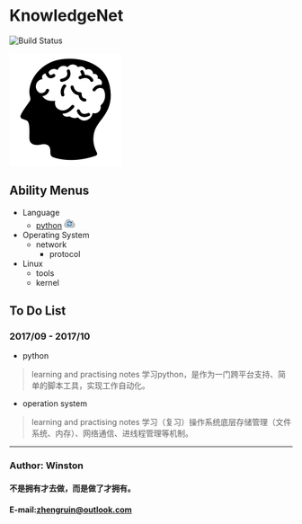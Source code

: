 # KnowledgeNet
![Build Status](https://travis-ci.org/meolu/walden.svg?branch=master)

![knowledgenet-logo] 

## Ability  Menus
- Language
    - [python](/language/python/README.md) ![working-logo]
- Operating System
    - network
        - protocol
- Linux
    - tools
    - kernel




## To Do List
### 2017/09 - 2017/10
- python 
> learning and practising notes
> 学习python，是作为一门跨平台支持、简单的脚本工具，实现工作自动化。

- operation system
> learning and practising notes
> 学习（复习）操作系统底层存储管理（文件系统、内存）、网络通信、进线程管理等机制。
            

***
### Author: Winston
#### 不是拥有才去做，而是做了才拥有。
#### E-mail:zhengruin@outlook.com 


[knowledgenet-logo]: /images/brain.png
[working-logo]: /images/logo/29-cloud-sync.png




